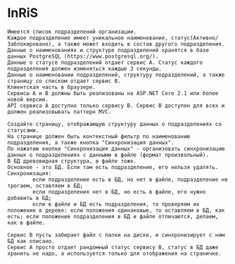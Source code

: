 # InRiS

    Имеется список подразделений организации. 
    Каждое подразделение имеет уникальное наименование, статус(Активно/Заблокировано), а также может входить в состав другого подразделения. 
    Данные о наименованиях и структуре подразделений хранятся в базе данных PostgreSQL (https://www.postgresql.org/).
    Данные о статусе подразделений отдает сервис А. Статус каждого подразделения должен изменяться каждые 3 секунды.
    Данные о наименовании подразделений, структуру подразделений, а также страницу со списком отдает сервис B.
    Клиентская часть в браузере. 
    Сервисы А и B должны быть реализованы на ASP.NET Core 2.1 или более новой версии.
    API сервиса А доступно только сервису B. Сервис B доступен для всех и должен реализовывать паттерн MVC.

    Создайте страницу, отображающую структуру данных о подразделениях со статусами.
    На странице должен быть контекстный фильтр по наименованию подразделения, а также кнопка "Синхронизация данных". 
    По нажатию кнопки "Синхронизация данных" - организовать синхронизацию данных о подразделениях с данными в файле (формат произвольный).
    В БД древовидная структура, в файле тоже.    
    Основное - это БД. Если там есть подразделение, его нельзя удалять.
    Синхронизация:        
            если подразделение есть в БД, но нет в файле, подразделение не трогаем, оставляем в БД;
            если подразделения нет в БД, но есть в файле, его нужно добавить в БД;
            если в файле и БД есть подразделения, то проверяем их положение в дереве: если положения одинаковые, то оставляем в БД, как есть; если положение подразделения в БД и файле отличаются, делаем, как в файле.          
    
    Сервис B пусть забирает файл с папки на диске, и синхронизирует с ним БД как описано.
    Сервис A просто отдает рандомный статус сервису B, статус в БД даже хранить не надо, а используется только для отображения на страничке.
    
